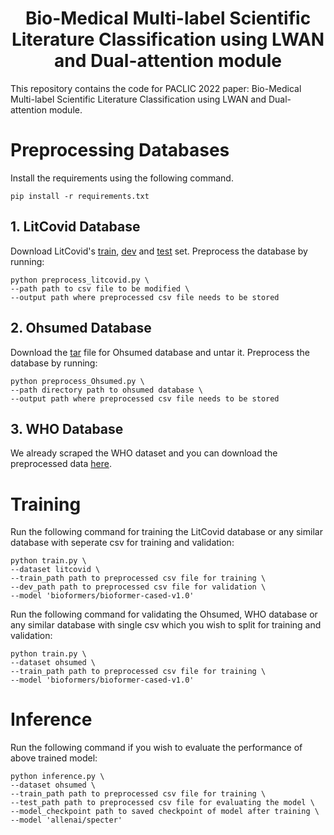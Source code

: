 # <div align="center"> Bio-Medical Multi-label Scientific Literature Classification using LWAN and Dual-attention module </div>
This repository contains the code for PACLIC 2022 paper: Bio-Medical Multi-label Scientific Literature Classification using LWAN and Dual-attention module.

# Preprocessing Databases

Install the requirements using the following command.
```
pip install -r requirements.txt
```

## 1. LitCovid Database
Download LitCovid's [train](https://ftp.ncbi.nlm.nih.gov/pub/lu/LitCovid/biocreative/BC7-LitCovid-Train.csv), [dev](https://ftp.ncbi.nlm.nih.gov/pub/lu/LitCovid/biocreative/BC7-LitCovid-Dev.csv) and [test](https://ftp.ncbi.nlm.nih.gov/pub/lu/LitCovid/biocreative/BC7-LitCovid-Test-GS.csv) set.
Preprocess the database by running:
```
python preprocess_litcovid.py \
--path path to csv file to be modified \
--output path where preprocessed csv file needs to be stored
```

## 2. Ohsumed Database
Download the [tar](http://disi.unitn.it/moschitti/corpora/ohsumed-all-docs.tar.gz) file for Ohsumed database and untar it.
Preprocess the database by running:
```
python preprocess_Ohsumed.py \
--path directory path to ohsumed database \
--output path where preprocessed csv file needs to be stored
```

## 3. WHO Database
We already scraped the WHO dataset and you can download the preprocessed data [here](https://drive.google.com/file/d/1AyB_de5N8fzopkGRcB56wcUyvTczwJyB/view?usp=sharing).

# Training
Run the following command for training the LitCovid database or any similar database with seperate csv for training and validation:
```
python train.py \
--dataset litcovid \
--train_path path to preprocessed csv file for training \
--dev_path path to preprocessed csv file for validation \
--model 'bioformers/bioformer-cased-v1.0'
```

Run the following command for validating the Ohsumed, WHO database or any similar database with single csv which you wish to split for training and validation:
```
python train.py \
--dataset ohsumed \
--train_path path to preprocessed csv file for training \
--model 'bioformers/bioformer-cased-v1.0'
```

# Inference
Run the following command if you wish to evaluate the performance of above trained model:
```
python inference.py \
--dataset ohsumed \
--train_path path to preprocessed csv file for training \
--test_path path to preprocessed csv file for evaluating the model \
--model_checkpoint path to saved checkpoint of model after training \
--model 'allenai/specter'
```
